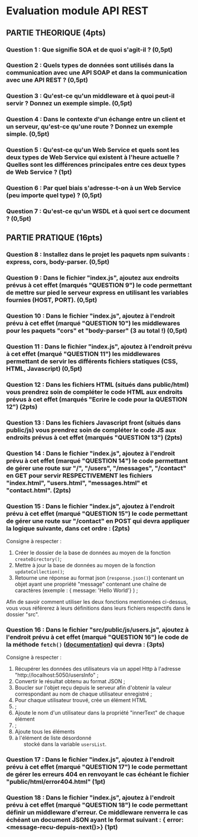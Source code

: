 # Evaluation module API REST

## PARTIE THEORIQUE (4pts)

### Question 1 : Que signifie SOA et de quoi s'agit-il ? (0,5pt)

### Question 2 : Quels types de données sont utilisés dans la communication avec une API SOAP et dans la communication avec une API REST ? (0,5pt)

### Question 3 : Qu'est-ce qu'un middleware et à quoi peut-il servir ? Donnez un exemple simple. (0,5pt)

### Question 4 : Dans le contexte d'un échange entre un client et un serveur, qu'est-ce qu'une route ? Donnez un exemple simple. (0,5pt)

### Question 5 : Qu'est-ce qu'un Web Service et quels sont les deux types de Web Service qui existent à l'heure actuelle ? Quelles sont les différences principales entre ces deux types de Web Service ? (1pt)

### Question 6 : Par quel biais s'adresse-t-on à un Web Service (peu importe quel type) ? (0,5pt)

### Question 7 : Qu'est-ce qu'un WSDL et à quoi sert ce document ? (0,5pt)



## PARTIE PRATIQUE (16pts)

### Question 8 : Installez dans le projet les paquets npm suivants : express, cors, body-parser. (0,5pt)

### Question 9 : Dans le fichier "index.js", ajoutez aux endroits prévus à cet effet (marqués "QUESTION 9") le code permettant de mettre sur pied le serveur express en utilisant les variables fournies (HOST, PORT). (0,5pt)

### Question 10 : Dans le fichier "index.js", ajoutez à l'endroit prévu à cet effet (marqué "QUESTION 10") les middlewares pour les paquets "cors" et "body-parser" (3 au total !) (0,5pt)

### Question 11 : Dans le fichier "index.js", ajoutez à l'endroit prévu à cet effet (marqué "QUESTION 11") les middlewares permettant de servir les différents fichiers statiques (CSS, HTML, Javascript) (0,5pt)

### Question 12 : Dans les fichiers HTML (situés dans public/html) vous prendrez soin de compléter le code HTML aux endroits prévus à cet effet (marqués "Ecrire le code pour la QUESTION 12") (2pts)

### Question 13 : Dans les fichiers Javascript front (situés dans public/js) vous prendrez soin de compléter le code JS aux endroits prévus à cet effet (marqués "QUESTION 13") (2pts)

### Question 14 : Dans le fichier "index.js", ajoutez à l'endroit prévu à cet effet (marqué "QUESTION 14") le code permettant de gérer une route sur "/", "/users", "/messages", "/contact" en GET pour servir RESPECTIVEMENT les fichiers "index.html", "users.html", "messages.html" et "contact.html". (2pts)

### Question 15 : Dans le fichier "index.js", ajoutez à l'endroit prévu à cet effet (marqué "QUESTION 15") le code permettant de gérer une route sur "/contact" en POST qui devra appliquer la logique suivante, dans cet ordre : (2pts)

Consigne à respecter :

1. Créer le dossier de la base de données au moyen de la fonction `createDirectory()`;
2. Mettre à jour la base de données au moyen de la fonction `updateCollection()`;
3. Retourne une réponse au format json (`response.json()`) contenant un objet ayant une propriété "message" contenant une chaîne de caractères (exemple : { message: 'Hello World'} ) ;

Afin de savoir comment utiliser les deux fonctions mentionnées ci-dessus, vous vous référerez à leurs définitions dans leurs fichiers respectifs dans le dossier "src".

### Question 16 : Dans le fichier "src/public/js/users.js", ajoutez à l'endroit prévu à cet effet (marqué "QUESTION 16") le code de la méthode `fetch()` ([documentation](https://developer.mozilla.org/fr/docs/Web/API/Fetch_API/Using_Fetch#cr%C3%A9er_une_requ%C3%AAte_fetch)) qui devra : (3pts)

Consigne à respecter :

1. Récupérer les données des utilisateurs via un appel Http à l'adresse "http://localhost:5050/usersInfo" ;
2. Convertir le résultat obtenu au format JSON ;
3. Boucler sur l'objet reçu depuis le serveur afin d'obtenir la valeur correspondant au nom de chaque utilisateur enregistré ;
4. Pour chaque utilisateur trouvé, crée un élément HTML <li> ;
5. Ajoute le nom d'un utilisateur dans la propriété "innerText" de chaque élément <li> ;
6. Ajoute tous les éléments <li> à l'élément de liste désordonné <ul> stocké dans la variable `usersList`.

### Question 17 : Dans le fichier "index.js", ajoutez à l'endroit prévu à cet effet (marqué "QUESTION 17") le code permettant de gérer les erreurs 404 en renvoyant le cas échéant le fichier "public/html/error404.html" (1pt)

### Question 18 : Dans le fichier "index.js", ajoutez à l'endroit prévu à cet effet (marqué "QUESTION 18") le code permettant définir un middleware d'erreur. Ce middleware renverra le cas échéant un document JSON ayant le format suivant : { error: <message-recu-depuis-next()>} (1pt)